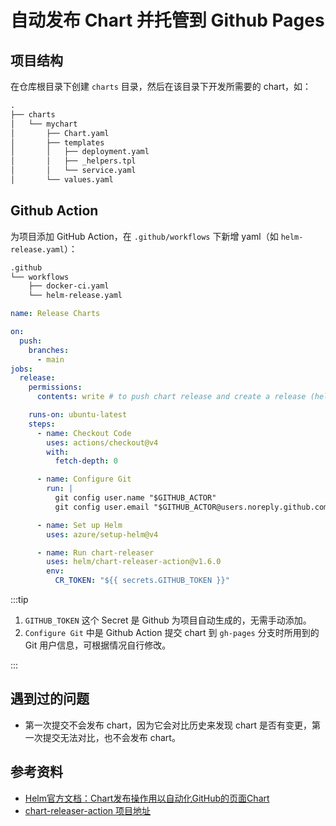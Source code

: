 # 自动发布 Chart 并托管到 Github Pages

## 项目结构

在仓库根目录下创建 `charts` 目录，然后在该目录下开发所需要的 chart，如：

```txt
.
├── charts
│   └── mychart
│       ├── Chart.yaml
│       ├── templates
│       │   ├── deployment.yaml
│       │   ├── _helpers.tpl
│       │   └── service.yaml
│       └── values.yaml

```

## Github Action

为项目添加 GitHub Action，在 `.github/workflows` 下新增 yaml（如 `helm-release.yaml`）：

```txt
.github
└── workflows
    ├── docker-ci.yaml
    └── helm-release.yaml
```

```yaml
name: Release Charts

on:
  push:
    branches:
      - main
jobs:
  release:
    permissions:
      contents: write # to push chart release and create a release (helm/chart-releaser-action)

    runs-on: ubuntu-latest
    steps:
      - name: Checkout Code
        uses: actions/checkout@v4
        with:
          fetch-depth: 0

      - name: Configure Git
        run: |
          git config user.name "$GITHUB_ACTOR"
          git config user.email "$GITHUB_ACTOR@users.noreply.github.com"

      - name: Set up Helm
        uses: azure/setup-helm@v4

      - name: Run chart-releaser
        uses: helm/chart-releaser-action@v1.6.0
        env:
          CR_TOKEN: "${{ secrets.GITHUB_TOKEN }}"
```

:::tip

1. `GITHUB_TOKEN` 这个 Secret 是 Github 为项目自动生成的，无需手动添加。
2. `Configure Git` 中是 Github Action 提交 chart 到 `gh-pages` 分支时所用到的 Git 用户信息，可根据情况自行修改。

:::

## 遇到过的问题

* 第一次提交不会发布 chart，因为它会对比历史来发现 chart 是否有变更，第一次提交无法对比，也不会发布 chart。

## 参考资料

* [Helm官方文档：Chart发布操作用以自动化GitHub的页面Chart](https://helm.sh/zh/docs/howto/chart_releaser_action/) 
* [chart-releaser-action 项目地址](https://github.com/helm/chart-releaser-action)
